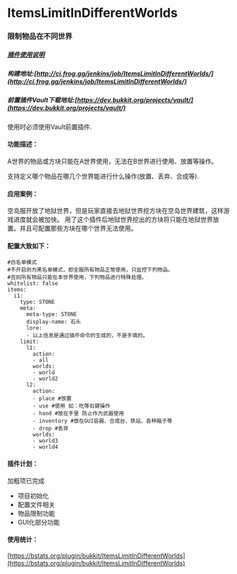 # ItemsLimitInDifferentWorlds
### 限制物品在不同世界

##### [插件使用说明](https://github.com/geekfrog/ItemsLimitInDifferentWorlds/wiki/)
##### 构建地址:[http://ci.frog.gg/jenkins/job/ItemsLimitInDifferentWorlds/](http://ci.frog.gg/jenkins/job/ItemsLimitInDifferentWorlds/)
##### 前置插件Vault下载地址:[https://dev.bukkit.org/projects/vault/](https://dev.bukkit.org/projects/vault/)

使用时必须使用Vault前置插件.

#### 功能描述：

A世界的物品或方块只能在A世界使用，无法在B世界进行使用、放置等操作。

支持定义哪个物品在哪几个世界能进行什么操作(放置、丢弃、合成等).

#### 应用案例：

空岛服开放了地狱世界，但是玩家直接去地狱世界挖方块在空岛世界建筑，这样游戏进度就会被加快。
用了这个插件后地狱世界挖出的方块将只能在地狱世界放置。并且可配置那些方块在哪个世界无法使用。

#### 配置大致如下：
```
#白名单模式 
#不开启则为黑名单模式，即全服所有物品正常使用，只监控下列物品。
#否则所有物品只能在本世界使用，下列物品进行特殊处理。
whitelist: false
items: 
  i1:
    type: STONE
    meta:
      meta-type: STONE
      display-name: 石头
      lore:
      - 以上信息是通过插件命令的生成的，不是手填的。
    limit:
      l1:
        action:
		- all
		worlds:
		- world
		- world2
	  l2:
		action:
		- place #放置
		- use #使用 如：吃等右键操作
		- hand #放在手里 防止作为武器使用
		- inventory #放在GUI容器、合成台、铁站、各种箱子等
		- drop #丢弃
	    worlds:
		- world3
		- world4

```

#### 插件计划：

加粗项已完成

- 项目初始化
- 配置文件相关
- 物品限制功能
- GUI化部分功能

#### 使用统计：
[https://bstats.org/plugin/bukkit/ItemsLimitInDifferentWorlds](https://bstats.org/plugin/bukkit/ItemsLimitInDifferentWorlds)
